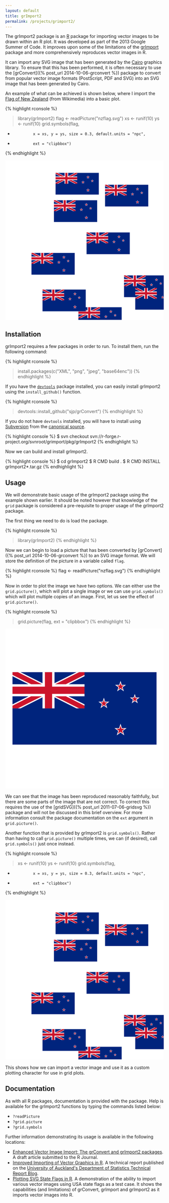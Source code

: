 ```yaml
---
layout: default
title: grImport2
permalink: /projects/grimport2/
---
```


The grImport2 package is an [R](https://www.r-project.org/) package for
importing vector images to be drawn within an R plot. It was developed as part
of the 2013 Google Summer of Code. It improves upon some of the limitations of
the [grImport](https://cran.r-project.org/package=grImport) package and more
comprehensively reproduces vector images in R.

It can import any SVG image that has been generated by the [Cairo](https://cairographics.org/)
graphics library. To ensure that this has been performed, it is often necessary
to use the [grConvert]({% post_url 2014-10-06-grconvert %}) package to convert
from popular vector image formats (PostScript, PDF and SVG) into an SVG image
that has been generated by Cairo.

An example of what can be achieved is shown below, where I import the
[Flag of New Zealand](https://commons.wikimedia.org/wiki/File:Flag_of_New_Zealand.svg) (from Wikimedia) into a basic plot.

{% highlight rconsole %}
> library(grImport2)
> flag <- readPicture("nzflag.svg")
> xs <- runif(10)
> ys <- runif(10)
> grid.symbols(flag,
+              x = xs, y = ys, size = 0.3, default.units = "npc",
+              ext = "clipbbox")
{% endhighlight %}

<a href="/projects/grimport2/flag-export-symbols.svg">
  <img src="/projects/grimport2/flag-export-symbols.svg" alt="grImport2 example plot" class="span-90pc">
</a>

## Installation

grImport2 requires a few packages in order to run. To install them, run the
following command:

{% highlight rconsole %}
> install.packages(c("XML", "png", "jpeg", "base64enc"))
{% endhighlight %}

If you have the [`devtools`](https://github.com/hadley/devtools) package
installed, you can easily install grImport2 using the `install_github()` function.

{% highlight rconsole %}
> devtools::install_github("sjp/grConvert")
{% endhighlight %}

If you do not have `devtools` installed, you will have to install using
[Subversion](https://subversion.apache.org) from the [canonical source](https://r-forge.r-project.org/projects/grimport/).

{% highlight console %}
$ svn checkout svn://r-forge.r-project.org/svnroot/grimport/pkg/grImport2
{% endhighlight %}

Now we can build and install grImport2.

{% highlight console %}
$ cd grImport2
$ R CMD build .
$ R CMD INSTALL grImport2*.tar.gz
{% endhighlight %}

## Usage

We will demonstrate basic usage of the grImport2 package using the example shown
earlier. It should be noted however that knowledge of the `grid` package is
considered a pre-requisite to proper usage of the grImport2 package.

The first thing we need to do is load the package.

{% highlight rconsole %}
> library(grImport2)
{% endhighlight %}

Now we can begin to load a picture that has been converted by [grConvert]({% post_url 2014-10-06-grconvert %})
to an SVG image format. We will store the definition of the picture in a
variable called `flag`.

{% highlight rconsole %}
flag <- readPicture("nzflag.svg")
{% endhighlight %}

Now in order to plot the image we have two options. We can either use the
`grid.picture()`, which will plot a single image or we can use `grid.symbols()`
which will plot multiple copies of an image. First, let us see the effect of
`grid.picture()`.

{% highlight rconsole %}
> grid.picture(flag, ext = "clipbbox")
{% endhighlight %}

<a href="/projects/grimport2/flag-export-picture.svg">
  <img src="/projects/grimport2/flag-export-picture.svg" alt="grImport2 example plot" class="span-90pc">
</a>

We can see that the image has been reproduced reasonably faithfully, but there
are some parts of the image that are not correct. To correct this requires the
use of the [gridSVG]({% post_url 2011-07-06-gridsvg %}) package and will not be
discussed in this brief overview. For more information consult the package
documentation on the `ext` argument in `grid.picture()`.

Another function that is provided by grImport2 is `grid.symbols()`. Rather than
having to call `grid.picture()` multiple times, we can (if desired), call
`grid.symbols()` just once instead.

{% highlight rconsole %}
> xs <- runif(10)
> ys <- runif(10)
> grid.symbols(flag,
+              x = xs, y = ys, size = 0.3, default.units = "npc",
+              ext = "clipbbox")
{% endhighlight %}

<a href="/projects/grimport2/flag-export-symbols.svg">
  <img src="/projects/grimport2/flag-export-symbols.svg" alt="grImport2 example plot" class="span-90pc">
</a>

This shows how we can import a vector image and use it as a custom plotting
character for use in grid plots.

## Documentation

As with all R packages, documentation is provided with the package. Help is
available for the grImport2 functions by typing the commands listed below:

* `?readPicture`
* `?grid.picture`
* `?grid.symbols`

Further information demonstrating its usage is available in the following locations:

* [Enhanced Vector Image Import: The
grConvert and grImport2 packages](https://www.stat.auckland.ac.nz/~paul/R/grImport2/grImport2.pdf). A draft article submitted to the R Journal.
* [Improved Importing of Vector Graphics in R](/projects/grimport2/grImport2.html). A technical report published on the [University of Auckland's Department of Statistics Technical Report Blog](https://stattech.wordpress.fos.auckland.ac.nz/2013-9-improved-importing-of-vector-graphics-in-r/).
* [Plotting SVG State Flags in R](https://dl.dropboxusercontent.com/u/54315147/import/state-table.html). A demonstration of the ability to import various vector images using USA state flags as a test case. It shows the capabilities (and limitations) of grConvert, grImport and grImport2 as it imports vector images into R.

